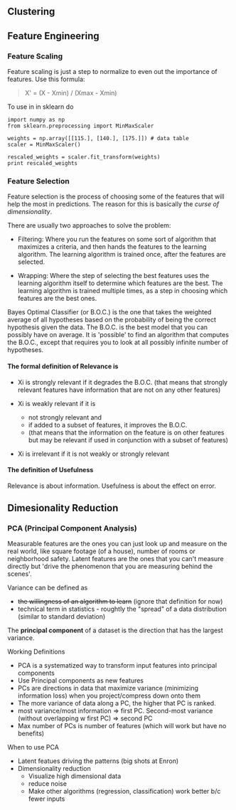 ## Clustering

## Feature Engineering

### Feature Scaling

Feature scaling is just a step to normalize  to even out the importance of features. Use this formula:

> X' = (X - Xmin) / (Xmax - Xmin)

To use in in sklearn do

    import numpy as np
    from sklearn.preprocessing import MinMaxScaler

    weights = np.array([[115.], [140.], [175.]]) # data table
    scaler = MinMaxScaler()

    rescaled_weights = scaler.fit_transform(weights)
    print rescaled_weights

### Feature Selection

Feature selection is the process of choosing some of the features that will help the most in predictions. The reason for this is basically the *curse of dimensionality*.

There are usually two approaches to solve the problem:

- Filtering: Where you run the features on some sort of algorithm that maximizes a criteria, and then hands the features to the learning algorithm. The learning algorithm is trained once, after the features are selected.

- Wrapping:  Where the step of selecting the best features uses the learning algorithm itself to determine which features are the best. The learning algorithm is trained multiple times, as a step in choosing which features are the best ones.

Bayes Optimal Classifier (or B.O.C.) is the one that takes the weighted average of all hypotheses based on the probability of being the correct hypothesis given the data. The B.O.C. is the best model that you can possibly have on average. It is 'possible' to find an algorithm that computes the B.O.C., except that requires you to look at all possibly infinite number of hypotheses.  

#### The formal definition of Relevance is

- Xi is strongly relevant if it degrades the B.O.C. (that means that strongly relevant features have information that are not on any other features)

- Xi is weakly relevant if it is 
  - not strongly relevant and
  - if added to a subset of features, it improves the B.O.C.
  - (that means that the information on the feature is on other features but may be relevant if used in conjunction with a subset of features)

- Xi is irrelevant if it is not weakly or strongly relevant

#### The definition of Usefulness

Relevance is about information. Usefulness is about the effect on error. 

## Dimesionality Reduction

### PCA (Principal Component Analysis)

Measurable features are the ones you can just look up and measure on the real world, like square footage (of a house), number of rooms or neighborhood safety. Latent features are the ones that you can't measure directly but 'drive the phenomenon that you are measuring behind the scenes'.

Variance can be defined as

- ~~the willingness of an algorithm to learn~~ (ignore that definition for now) 
- technical term in statistics - roughtly the "spread" of a data distribution (similar to standard deviation)

The **principal component** of a dataset is the direction that has the largest variance.

Working Definitions

- PCA is a systematized way to transform input features into principal components
- Use Principal components as new features
- PCs are directions in data that maximize variance (minimizing information loss) when you project/compress down onto them
- The more variance of data along a PC, the higher that PC is ranked.
- most variance/most information => first PC. Second-most variance (without overlapping w first PC) => second PC
- Max number of PCs is number of features (which will work but have no benefits)

When to use PCA

- Latent featues driving the patterns (big shots at Enron)
- Dimensionality reduction
  - Visualize high dimensional data
  - reduce noise
  - Make other algorithms (regression, classification) work better b/c fewer inputs

